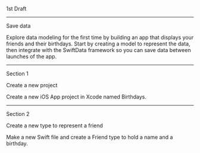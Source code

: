 1st Draft

- - - -

Save data

Explore data modeling for the first time by building an app that displays your friends and their birthdays. Start by creating a model to represent the data, then integrate with the SwiftData framework so you can save data between launches of the app.

- - - -

Section 1

Create a new project

Create a new iOS App project in Xcode named Birthdays.

- - - -

Section 2

Create a new type to represent a friend

Make a new Swift file and create a Friend type to hold a name and a birthday.

